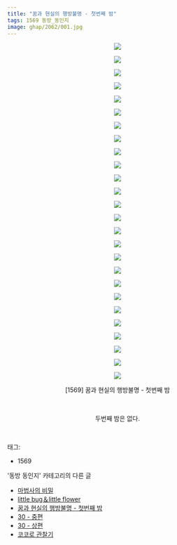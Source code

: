 ```yaml
---
title: "꿈과 현실의 행방불명 - 첫번째 밤"
tags: 1569 동방_동인지
image: ghap/2062/001.jpg
---
```

<div class="article">
<p style="text-align: center; clear: none; float: none;"><img src="{{ site.nasurl }}/ghap/2062/001.jpg"/></p>
<p style="text-align: center; clear: none; float: none;"><img src="{{ site.nasurl }}/ghap/2062/002.jpg"/></p>
<p style="text-align: center; clear: none; float: none;"><img src="{{ site.nasurl }}/ghap/2062/003.jpg"/></p>
<p style="text-align: center; clear: none; float: none;"><img src="{{ site.nasurl }}/ghap/2062/004.jpg"/></p>
<p style="text-align: center; clear: none; float: none;"><img src="{{ site.nasurl }}/ghap/2062/005.jpg"/></p>
<p style="text-align: center; clear: none; float: none;"><img src="{{ site.nasurl }}/ghap/2062/006.jpg"/></p>
<p style="text-align: center; clear: none; float: none;"><img src="{{ site.nasurl }}/ghap/2062/007.jpg"/></p>
<p style="text-align: center; clear: none; float: none;"><img src="{{ site.nasurl }}/ghap/2062/008.jpg"/></p>
<p style="text-align: center; clear: none; float: none;"><img src="{{ site.nasurl }}/ghap/2062/009.jpg"/></p>
<p style="text-align: center; clear: none; float: none;"><img src="{{ site.nasurl }}/ghap/2062/010.jpg"/></p>
<p style="text-align: center; clear: none; float: none;"><img src="{{ site.nasurl }}/ghap/2062/011.jpg"/></p>
<p style="text-align: center; clear: none; float: none;"><img src="{{ site.nasurl }}/ghap/2062/012.jpg"/></p>
<p style="text-align: center; clear: none; float: none;"><img src="{{ site.nasurl }}/ghap/2062/013.jpg"/></p>
<p style="text-align: center; clear: none; float: none;"><img src="{{ site.nasurl }}/ghap/2062/014.jpg"/></p>
<p style="text-align: center; clear: none; float: none;"><img src="{{ site.nasurl }}/ghap/2062/015.jpg"/></p>
<p style="text-align: center; clear: none; float: none;"><img src="{{ site.nasurl }}/ghap/2062/016.jpg"/></p>
<p style="text-align: center; clear: none; float: none;"><img src="{{ site.nasurl }}/ghap/2062/017.jpg"/></p>
<p style="text-align: center; clear: none; float: none;"><img src="{{ site.nasurl }}/ghap/2062/018.jpg"/></p>
<p style="text-align: center; clear: none; float: none;"><img src="{{ site.nasurl }}/ghap/2062/019.jpg"/></p>
<p style="text-align: center; clear: none; float: none;"><img src="{{ site.nasurl }}/ghap/2062/020.jpg"/></p>
<p style="text-align: center; clear: none; float: none;"><img src="{{ site.nasurl }}/ghap/2062/021.jpg"/></p>
<p style="text-align: center; clear: none; float: none;"><img src="{{ site.nasurl }}/ghap/2062/022.jpg"/></p>
<p style="text-align: center; clear: none; float: none;"><img src="{{ site.nasurl }}/ghap/2062/023.jpg"/></p>
<p style="text-align: center; clear: none; float: none;"><img src="{{ site.nasurl }}/ghap/2062/024.jpg"/></p>
<p style="text-align: center; clear: none; float: none;"><img src="{{ site.nasurl }}/ghap/2062/025.jpg"/></p>
<p style="text-align: center; clear: none; float: none;"><img src="{{ site.nasurl }}/ghap/2062/026.jpg"/></p>
<p style="text-align: center; clear: none; float: none;">[1569] 꿈과 현실의 행방불명 - 첫번째 밤</p>
<p style="text-align: center; clear: none; float: none;"><br/></p>
<p style="text-align: center; clear: none; float: none;">두번째 밤은 없다.</p>
<p><br/></p>
</div><div class="tagTrail">
<p>태그: </p>
<ul>
<li>1569</li>
</ul>
</div><div class="another">
<p>'동방 동인지' 카테고리의 다른 글</p>
<ul>
<li><a href="/2016-09-09-ghap_2064">마법사의 비밀</a></li>
<li><a href="/2016-09-09-ghap_2063">little bug＆little flower</a></li>
<li><a href="/2016-09-09-ghap_2062">꿈과 현실의 행방불명 - 첫번째 밤</a></li>
<li><a href="/2016-09-08-ghap_2060">30 - 중편</a></li>
<li><a href="/2016-09-08-ghap_2059">30 - 상편</a></li>
<li><a href="/2016-09-08-ghap_2058">코코로 관찰기</a></li>
</ul>
</div><div class="cb_module cb_fluid">
<div class="cb_wrt cb_profile">
</div><!-- commentList close -->
</div>